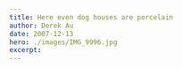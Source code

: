 ```yaml
---
title: Here even dog houses are porcelain
author: Derek Au
date: 2007-12-13
hero: ./images/IMG_9996.jpg
excerpt: 
---
```


